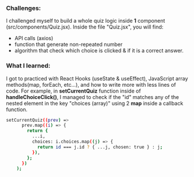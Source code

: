 ### Challenges:
I challenged myself to build a whole quiz logic inside **1** component (src/components/Quiz.jsx). 
Inside the file "Quiz.jsx", you will find:
- API calls (axios)
- function that generate non-repeated number
- algorithm that check which choice is clicked & if it is a correct answer.

### What I learned:
I got to practiced with React Hooks (useState & useEffect), JavaScript array methods(map, forEach, etc...), and how to write more with less lines of code. For example, in **setCurrentQuiz** function inside of **handleChoiceClick()**, I managed to check if the "id" matches any of the nested element in the key "choices (array)" using 2 **map** inside a callback function.

```bash
setCurrentQuiz((prev) =>
      prev.map((i) => {
        return {
          ...i,
          choices: i.choices.map((j) => {
            return id === j.id ? { ...j, chosen: true } : j;
          }),
        };
      })
    );
 ```



